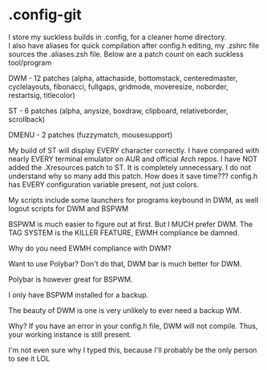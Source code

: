 # .config-git
I store my suckless builds in .config, for a cleaner home directory.  
I also have aliases for quick compilation after config.h editing, my .zshrc file sources the .aliases.zsh file.
Below are a patch count on each suckless tool/program

DWM - 12 patches (alpha, attachaside, bottomstack, centeredmaster, cyclelayouts, fibonacci, fullgaps, gridmode, moveresize, 
noborder, restartsig, titlecolor)

ST - 6 patches (alpha, anysize, boxdraw, clipboard, relativeborder, scrollback)

DMENU - 2 patches (fuzzymatch, mousesupport)

My build of ST will display EVERY character correctly.  I have compared with nearly EVERY terminal emulator on AUR and official
Arch repos.  I have NOT added the .Xresources patch to ST. It is completely unnecessary.
I do not understand why so many add this patch.
How does it save time???  config.h has EVERY configuration variable present, not just colors.

My scripts include some launchers for programs keybound in DWM,
as well logout scripts for DWM and BSPWM

BSPWM is much easier to figure out at first.  But I MUCH prefer DWM.
The TAG SYSTEM is the KILLER FEATURE, EWMH compliance be damned.

Why do you need EWMH compliance with DWM?

Want to use Polybar?  Don't do that, DWM bar is much better for DWM.

Polybar is however great for BSPWM.

I only have BSPWM installed for a backup.

The beauty of DWM is one is very unlikely to ever need a backup WM.

Why?  If you have an error in your config.h file, DWM will not compile.  Thus, your working instance is still present.

I'm not even sure why I typed this, because I'll probably be the only person to see it LOL
